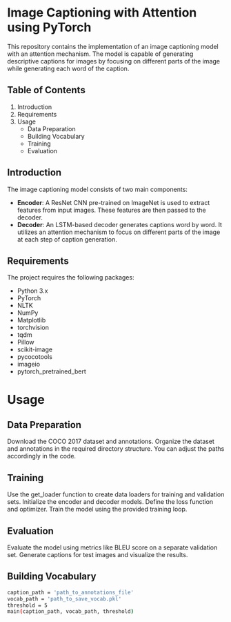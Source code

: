 # Image Captioning with Attention using PyTorch

This repository contains the implementation of an image captioning model with an attention mechanism. The model is capable of generating descriptive captions for images by focusing on different parts of the image while generating each word of the caption.

## Table of Contents
1. Introduction
2. Requirements
3. Usage
   - Data Preparation
   - Building Vocabulary
   - Training
   - Evaluation

## Introduction
The image captioning model consists of two main components:

- **Encoder**: A ResNet CNN pre-trained on ImageNet is used to extract features from input images. These features are then passed to the decoder.
- **Decoder**: An LSTM-based decoder generates captions word by word. It utilizes an attention mechanism to focus on different parts of the image at each step of caption generation.

## Requirements
The project requires the following packages:

- Python 3.x
- PyTorch
- NLTK
- NumPy
- Matplotlib
- torchvision
- tqdm
- Pillow
- scikit-image
- pycocotools
- imageio
- pytorch_pretrained_bert

# Usage

## Data Preparation
Download the COCO 2017 dataset and annotations. Organize the dataset and annotations in the required directory structure. You can adjust the paths accordingly in the code.



## Training

Use the get_loader function to create data loaders for training and validation sets. Initialize the encoder and decoder models. Define the loss function and optimizer. Train the model using the provided training loop.

## Evaluation

Evaluate the model using metrics like BLEU score on a separate validation set. Generate captions for test images and visualize the results.

## Building Vocabulary

```bash
caption_path = 'path_to_annotations_file'
vocab_path = 'path_to_save_vocab.pkl'
threshold = 5
main(caption_path, vocab_path, threshold)



